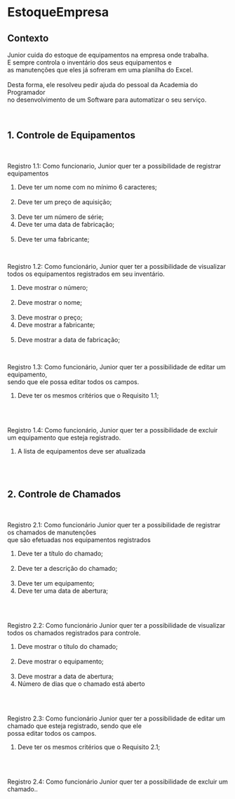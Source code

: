<h1>EstoqueEmpresa</h1>
<h2>Contexto</h2>
<p>Junior cuida do estoque de equipamentos na empresa onde trabalha. </br>
E sempre controla o inventário dos seus equipamentos e</br>
as manutenções que eles já sofreram em uma planilha do Excel.</br>
</br>
Desta forma, ele resolveu pedir ajuda do pessoal da Academia do Programador</br>
no desenvolvimento de um Software para automatizar o seu serviço.</p>
</br>

<h2>1. Controle de Equipamentos</h2>
</br>
<p>Registro 1.1: Como funcionario, Junior quer ter a possibilidade de registrar equipamentos</p>
<ol>
  <li>Deve ter um nome com no mínimo 6 caracteres;</li>  
  <li>Deve ter um preço de aquisição;</li>  
  <li>Deve ter um número de série;</li>
  <li>Deve ter uma data de fabricação;</li>  
  <li>Deve ter uma fabricante;</li>
</ol>
</br>
<p>Registro 1.2: Como funcionário, Junior quer ter a possibilidade de visualizar todos os equipamentos registrados em seu
inventário.</p>
<ol>
  <li>Deve mostrar o número;</li>  
  <li>Deve mostrar o nome;</li>  
  <li>Deve mostrar o preço;</li>
  <li>Deve mostrar a fabricante;</li>  
  <li>Deve mostrar a data de fabricação;</li>
</ol>
</br>
<p>Registro 1.3: Como funcionário, Junior quer ter a possibilidade de editar um equipamento,</br>
sendo que ele possa editar todos os campos.</p>
<ol>
  <li>Deve ter os mesmos critérios que o Requisito 1.1;</li> 
</ol>
</br>
<p>Registro 1.4: Como funcionário, Junior quer ter a possibilidade de excluir um equipamento que esteja registrado.</p>
<ol>
  <li>A lista de equipamentos deve ser atualizada</li> 
</ol>
</br>

<h2>2. Controle de Chamados</h2>
</br>
<p>Registro 2.1: Como funcionário Junior quer ter a possibilidade de registrar os chamados de manutenções</br>
que são efetuadas nos equipamentos registrados</p>
<ol>
  <li>Deve ter a título do chamado;</li>  
  <li>Deve ter a descrição do chamado;</li>  
  <li>Deve ter um equipamento;</li>
  <li>Deve ter uma data de abertura;</li>  
</ol>
</br>
<p>Registro 2.2: Como funcionário Junior quer ter a possibilidade de visualizar todos os chamados registrados para controle.</p>
<ol>
  <li>Deve mostrar o título do chamado;</li>  
  <li>Deve mostrar o equipamento;</li>  
  <li>Deve mostrar a data de abertura;</li>
  <li>Número de dias que o chamado está aberto</li>  
</ol>
</br>
<p>Registro 2.3: Como funcionário Junior quer ter a possibilidade de editar um chamado que esteja registrado, sendo que ele</br>
possa editar todos os campos.</p>
<ol>
  <li>Deve ter os mesmos critérios que o Requisito 2.1;</li>  
</ol>
</br>
<p>Registro 2.4: Como funcionário Junior quer ter a possibilidade de excluir um chamado..</p>
